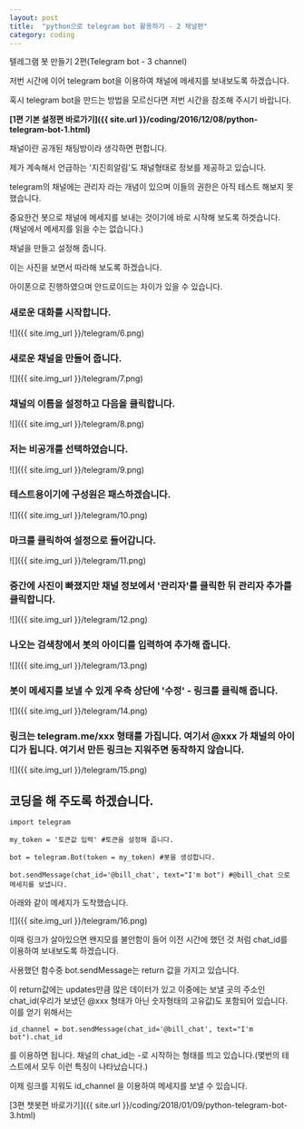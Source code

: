```yaml
---
layout: post
title:  "python으로 telegram bot 활용하기 - 2 채널편"
category: coding
---
```


텔레그램 봇 만들기 2편(Telegram bot - 3 channel)

저번 시간에 이어 telegram bot을 이용하여 채널에 메세지를 보내보도록 하겠습니다.

혹시 telegram bot을 만드는 방법을 모르신다면 저번 시간을 참조해 주시기 바랍니다.

**[1편 기본 설정편 바로가기]({{ site.url }}/coding/2016/12/08/python-telegram-bot-1.html)**

채널이란 공개된 채팅방이라 생각하면 편합니다.  

제가 계속해서 언급하는 '지진희알림'도 채널형태로 정보를 제공하고 있습니다.  

telegram의 채널에는 관리자 라는 개념이 있으며 이들의 권한은 아직 테스트 해보지 못했습니다.

중요한건 봇으로 채널에 메세지를 보내는 것이기에 바로 시작해 보도록 하겟습니다.  
(채널에서 메세지를 읽을 수는 없습니다.)

채널을 만들고 설정해 줍니다. 

이는 사진을 보면서 따라해 보도록 하겠습니다.  

아이폰으로 진행하였으며 안드로이드는 차이가 있을 수 있습니다.  

### 새로운 대화를 시작합니다.  

![]({{ site.img_url }}/telegram/6.png)

### 새로운 채널을 만들어 줍니다.

![]({{ site.img_url }}/telegram/7.png)

### 채널의 이름을 설정하고 다음을 클릭합니다.

![]({{ site.img_url }}/telegram/8.png)

### 저는 비공개를 선택하였습니다.

![]({{ site.img_url }}/telegram/9.png)

### 테스트용이기에 구성원은 패스하겠습니다.

![]({{ site.img_url }}/telegram/10.png)

### 마크를 클릭하여 설정으로 들어갑니다.

![]({{ site.img_url }}/telegram/11.png)

### 중간에 사진이 빠졌지만 채널 정보에서 '관리자'를 클릭한 뒤 관리자 추가를 클릭합니다.

![]({{ site.img_url }}/telegram/12.png)

### 나오는 검색창에서 봇의 아이디를 입력하여 추가해 줍니다.

![]({{ site.img_url }}/telegram/13.png)

### 봇이 메세지를 보낼 수 있게 우측 상단에 '수정' - 링크를 클릭해 줍니다.

![]({{ site.img_url }}/telegram/14.png)

### 링크는 telegram.me/xxx 형태를 가집니다. 여기서 @xxx 가 채널의 아이디가 됩니다. 여기서 만든 링크는 지워주면 동작하지 않습니다.

![]({{ site.img_url }}/telegram/15.png)

## 코딩을 해 주도록 하겠습니다.  

~~~
import telegram

my_token = '토큰값 입력' #토큰을 설정해 줍니다.

bot = telegram.Bot(token = my_token) #봇을 생성합니다.

bot.sendMessage(chat_id='@bill_chat', text="I'm bot") #@bill_chat 으로 메세지를 보냅니다.
~~~
아래와 같이 메세지가 도착했습니다.

![]({{ site.img_url }}/telegram/16.png)

이때 링크가 살아있으면 왠지모를 불안함이 들어 이전 시간에 했던 것 처럼 chat_id를 이용하여 보내보도록 하겠습니다.

사용했던 함수중 bot.sendMessage는 return 값을 가지고 있습니다.  

이 return값에는 updates만큼 많은 데이터가 있고 이중에는 보낼 곳의 주소인 chat_id(우리가 보냈던 @xxx 형태가 아닌 숫자형태의 고유값)도 포함되어 있습니다.  
이를 얻기 위해서는
~~~
id_channel = bot.sendMessage(chat_id='@bill_chat', text="I'm bot").chat_id
~~~
를 이용하면 됩니다. 채널의 chat_id는 -로 시작하는 형태를 띄고 있습니다.(몇번의 테스트에서 모두 이런 특징이 나타났습니다.)

이제 링크를 지워도 id_channel 을 이용하여 메세지를 보낼 수 있습니다.

[3편 챗봇편 바로가기]({{ site.url }}/coding/2018/01/09/python-telegram-bot-3.html)


